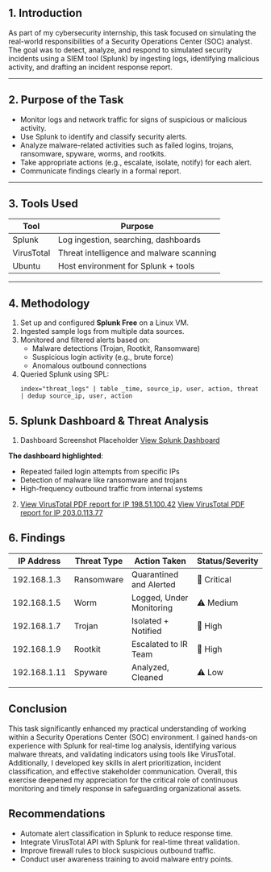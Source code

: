 ## 1. Introduction

As part of my cybersecurity internship, this task focused on simulating the real-world responsibilities of a Security Operations Center (SOC) analyst.  
The goal was to detect, analyze, and respond to simulated security incidents using a SIEM tool (Splunk) by ingesting logs, identifying malicious activity, and drafting an incident response report.

---

## 2. Purpose of the Task

- Monitor logs and network traffic for signs of suspicious or malicious activity.
- Use Splunk to identify and classify security alerts.
- Analyze malware-related activities such as failed logins, trojans, ransomware, spyware, worms, and rootkits.
- Take appropriate actions (e.g., escalate, isolate, notify) for each alert.
- Communicate findings clearly in a formal report.

---

## 3. Tools Used

| Tool        | Purpose                                     |
|-------------|---------------------------------------------|
| Splunk      | Log ingestion, searching, dashboards        |
| VirusTotal  | Threat intelligence and malware scanning    |
| Ubuntu      | Host environment for Splunk + tools         |


---

## 4. Methodology

1. Set up and configured **Splunk Free** on a Linux VM.
2. Ingested sample logs from multiple data sources.
3. Monitored and filtered alerts based on:
   - Malware detections (Trojan, Rootkit, Ransomware)
   - Suspicious login activity (e.g., brute force)
   - Anomalous outbound connections
4. Queried Splunk using SPL:
   ```spl
   index="threat_logs" | table _time, source_ip, user, action, threat | dedup source_ip, user, action

## 5. Splunk Dashboard & Threat Analysis

1. Dashboard Screenshot Placeholder
   [View Splunk Dashboard](https://github.com/cyber-agentberry/FUTURE_INTERN/blob/main/FUTURE_CS_02/Images/Dashboard_screenshot.png)

**The dashboard highlighted**:
- Repeated failed login attempts from specific IPs
- Detection of malware like ransomware and trojans
- High-frequency outbound traffic from internal systems

2. [View VirusTotal PDF report for IP 198.51.100.42](https://drive.google.com/file/d/1daV-bAX2dt03L4WjtzHqphHdQfCF4-0J/view?usp=share_link)
   [View VirusTotal PDF report for IP 203.0.113.77](https://drive.google.com/file/d/1NBdL31Hb0JC27xGmEXjZvxrBZfgSbFYG/view?usp=share_link)


  
## 6. Findings

| IP Address	| Threat Type| Action Taken	          |Status/Severity      |
|-------------|------------|------------------------|---------------------| 
| 192.168.1.3 |	Ransomware |Quarantined and Alerted	|  🚨 Critical        |
| 192.168.1.5 |	Worm	     |Logged, Under Monitoring|	 ⚠️ Medium          |      
| 192.168.1.7	| Trojan	   |Isolated + Notified     |	 🚨 High            |
| 192.168.1.9 | Rootkit    |	Escalated to IR Team	|  🚨 High            |
|192.168.1.11	| Spyware	   |Analyzed, Cleaned	      |  ⚠️ Low             |
|             |            |                        |                     |

## Conclusion
This task significantly enhanced my practical understanding of working within a Security Operations Center (SOC) environment. I gained hands-on experience with Splunk for real-time log analysis, identifying various malware threats, and validating indicators using tools like VirusTotal. Additionally, I developed key skills in alert prioritization, incident classification, and effective stakeholder communication. Overall, this exercise deepened my appreciation for the critical role of continuous monitoring and timely response in safeguarding organizational assets.

## Recommendations
- Automate alert classification in Splunk to reduce response time.
- Integrate VirusTotal API with Splunk for real-time threat validation.
- Improve firewall rules to block suspicious outbound traffic.
- Conduct user awareness training to avoid malware entry points.

